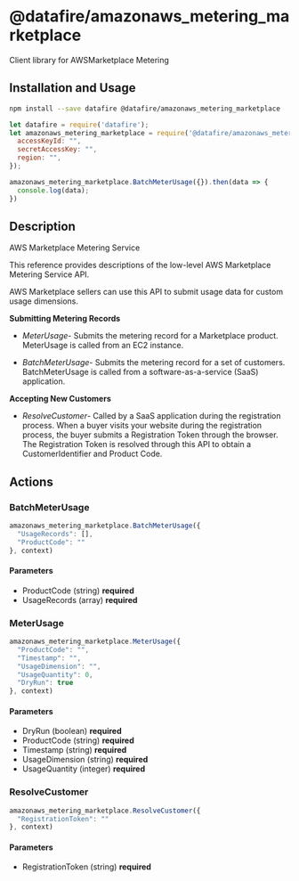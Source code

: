 # @datafire/amazonaws_metering_marketplace

Client library for AWSMarketplace Metering

## Installation and Usage
```bash
npm install --save datafire @datafire/amazonaws_metering_marketplace
```

```js
let datafire = require('datafire');
let amazonaws_metering_marketplace = require('@datafire/amazonaws_metering_marketplace').create({
  accessKeyId: "",
  secretAccessKey: "",
  region: "",
});

amazonaws_metering_marketplace.BatchMeterUsage({}).then(data => {
  console.log(data);
})
```

## Description
<fullname>AWS Marketplace Metering Service</fullname> <p>This reference provides descriptions of the low-level AWS Marketplace Metering Service API.</p> <p>AWS Marketplace sellers can use this API to submit usage data for custom usage dimensions.</p> <p> <b>Submitting Metering Records</b> </p> <ul> <li> <p> <i>MeterUsage</i>- Submits the metering record for a Marketplace product. MeterUsage is called from an EC2 instance.</p> </li> <li> <p> <i>BatchMeterUsage</i>- Submits the metering record for a set of customers. BatchMeterUsage is called from a software-as-a-service (SaaS) application.</p> </li> </ul> <p> <b>Accepting New Customers</b> </p> <ul> <li> <p> <i>ResolveCustomer</i>- Called by a SaaS application during the registration process. When a buyer visits your website during the registration process, the buyer submits a Registration Token through the browser. The Registration Token is resolved through this API to obtain a CustomerIdentifier and Product Code.</p> </li> </ul>

## Actions
### BatchMeterUsage



```js
amazonaws_metering_marketplace.BatchMeterUsage({
  "UsageRecords": [],
  "ProductCode": ""
}, context)
```

#### Parameters
* ProductCode (string) **required**
* UsageRecords (array) **required**

### MeterUsage



```js
amazonaws_metering_marketplace.MeterUsage({
  "ProductCode": "",
  "Timestamp": "",
  "UsageDimension": "",
  "UsageQuantity": 0,
  "DryRun": true
}, context)
```

#### Parameters
* DryRun (boolean) **required**
* ProductCode (string) **required**
* Timestamp (string) **required**
* UsageDimension (string) **required**
* UsageQuantity (integer) **required**

### ResolveCustomer



```js
amazonaws_metering_marketplace.ResolveCustomer({
  "RegistrationToken": ""
}, context)
```

#### Parameters
* RegistrationToken (string) **required**

